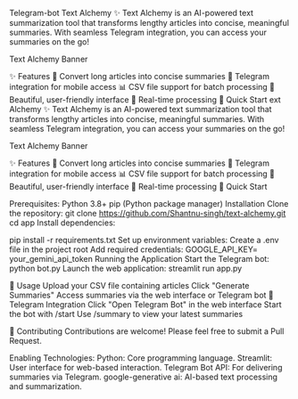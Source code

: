 Telegram-bot
Text Alchemy ✨
Text Alchemy is an AI-powered text summarization tool that transforms lengthy articles into concise, meaningful summaries. With seamless Telegram integration, you can access your summaries on the go!

Text Alchemy Banner

✨ Features
📝 Convert long articles into concise summaries
📱 Telegram integration for mobile access
📊 CSV file support for batch processing
🎨 Beautiful, user-friendly interface
🚀 Real-time processing
🚀 Quick Start
ext Alchemy ✨
Text Alchemy is an AI-powered text summarization tool that transforms lengthy articles into concise, meaningful summaries. With seamless Telegram integration, you can access your summaries on the go!

Text Alchemy Banner

✨ Features
📝 Convert long articles into concise summaries
📱 Telegram integration for mobile access
📊 CSV file support for batch processing
🎨 Beautiful, user-friendly interface
🚀 Real-time processing
🚀 Quick Start


Prerequisites:
Python 3.8+
pip (Python package manager)
Installation
Clone the repository:
git clone https://github.com/Shantnu-singh/text-alchemy.git
cd app
Install dependencies:

pip install -r requirements.txt
Set up environment variables:
Create a .env file in the project root
Add required credentials:
GOOGLE_API_KEY= your_gemini_api_token
Running the Application
Start the Telegram bot:
python bot.py
Launch the web application:
streamlit run app.py

📖 Usage
Upload your CSV file containing articles
Click "Generate Summaries"
Access summaries via the web interface or Telegram bot
📱 Telegram Integration
Click "Open Telegram Bot" in the web interface
Start the bot with /start
Use /summary to view your latest summaries

🤝 Contributing
Contributions are welcome! Please feel free to submit a Pull Request.

Enabling Technologies:
Python: Core programming language.
Streamlit: User interface for web-based interaction.
Telegram Bot API: For delivering summaries via Telegram.
google-generative ai: AI-based text processing and summarization.
